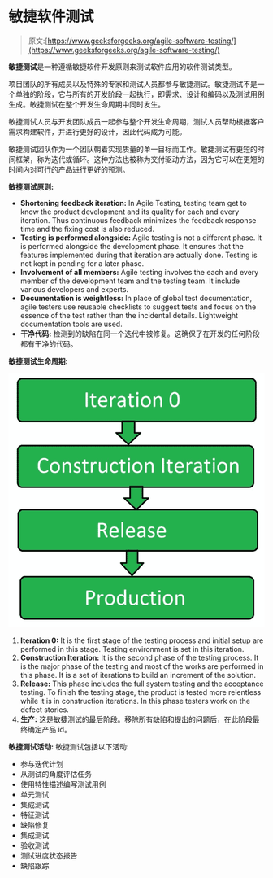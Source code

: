 # 敏捷软件测试

> 原文:[https://www.geeksforgeeks.org/agile-software-testing/](https://www.geeksforgeeks.org/agile-software-testing/)

**敏捷测试**是一种遵循敏捷软件开发原则来测试软件应用的软件测试类型。

项目团队的所有成员以及特殊的专家和测试人员都参与敏捷测试。敏捷测试不是一个单独的阶段，它与所有的开发阶段一起执行，即需求、设计和编码以及测试用例生成。敏捷测试在整个开发生命周期中同时发生。

敏捷测试人员与开发团队成员一起参与整个开发生命周期，测试人员帮助根据客户需求构建软件，并进行更好的设计，因此代码成为可能。

敏捷测试团队作为一个团队朝着实现质量的单一目标而工作。敏捷测试有更短的时间框架，称为迭代或循环。这种方法也被称为交付驱动方法，因为它可以在更短的时间内对可行的产品进行更好的预测。

**敏捷测试原则:**

*   **Shortening feedback iteration:**
    In Agile Testing, testing team get to know the product development and its quality for each and every iteration. Thus continuous feedback minimizes the feedback response time and the fixing cost is also reduced.
*   **Testing is performed alongside:**
    Agile testing is not a different phase. It is performed alongside the development phase. It ensures that the features implemented during that iteration are actually done. Testing is not kept in pending for a later phase.
*   **Involvement of all members:**
    Agile testing involves the each and every member of the development team and the testing team. It include various developers and experts.
*   **Documentation is weightless:**
    In place of global test documentation, agile testers use reusable checklists to suggest tests and focus on the essence of the test rather than the incidental details. Lightweight documentation tools are used.
*   **干净代码:**
    检测到的缺陷在同一个迭代中被修复。这确保了在开发的任何阶段都有干净的代码。

**敏捷测试生命周期:**

![](img/0b0cacddb04ee632287eee7ef621bf73.png)

1.  **Iteration 0:**
    It is the first stage of the testing process and initial setup are performed in this stage. Testing environment is set in this iteration.
2.  **Construction Iteration:**
    It is the second phase of the testing process. It is the major phase of the testing and most of the works are performed in this phase. It is a set of iterations to build an increment of the solution.
3.  **Release:**
    This phase includes the full system testing and the acceptance testing. To finish the testing stage, the product is tested more relentless while it is in construction iterations. In this phase testers work on the defect stories.
4.  **生产:**
    这是敏捷测试的最后阶段。移除所有缺陷和提出的问题后，在此阶段最终确定产品 id。

**敏捷测试活动:**
敏捷测试包括以下活动:

*   参与迭代计划
*   从测试的角度评估任务
*   使用特性描述编写测试用例
*   单元测试
*   集成测试
*   特征测试
*   缺陷修复
*   集成测试
*   验收测试
*   测试进度状态报告
*   缺陷跟踪